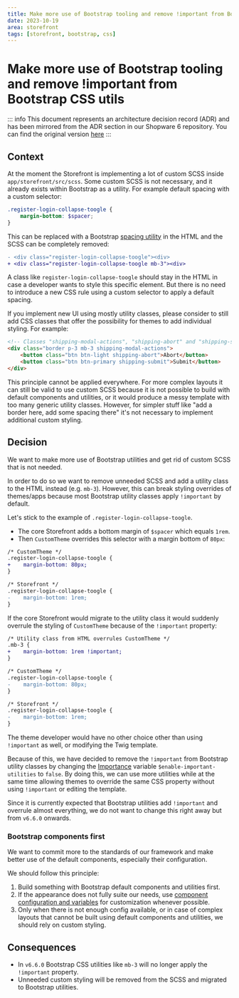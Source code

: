 ```yaml
---
title: Make more use of Bootstrap tooling and remove !important from Bootstrap CSS utils
date: 2023-10-19
area: storefront
tags: [storefront, bootstrap, css]
---
```


# Make more use of Bootstrap tooling and remove !important from Bootstrap CSS utils

::: info
This document represents an architecture decision record (ADR) and has been mirrored from the ADR section in our Shopware 6 repository.
You can find the original version [here](https://github.com/shopware/shopware/blob/trunk/adr/2023-10-19-bootstrap-css-utils.md)
:::

## Context

At the moment the Storefront is implementing a lot of custom SCSS inside `app/storefront/src/scss`.
Some custom SCSS is not necessary, and it already exists within Bootstrap as a utility.
For example default spacing with a custom selector:

```scss
.register-login-collapse-toogle {
    margin-bottom: $spacer;
}
```

This can be replaced with a Bootstrap [spacing utility](https://getbootstrap.com/docs/5.2/utilities/spacing/) in the HTML and the SCSS can be completely removed:

```diff
- <div class="register-login-collapse-toogle"><div>
+ <div class="register-login-collapse-toogle mb-3"><div>
```

A class like `register-login-collapse-toogle` should stay in the HTML in case a developer wants to style this specific element.
But there is no need to introduce a new CSS rule using a custom selector to apply a default spacing.

If you implement new UI using mostly utility classes, please consider to still add CSS classes that offer the possibility for themes to add individual styling. For example:

```html
<!-- Classes "shipping-modal-actions", "shipping-abort" and "shipping-submit" are added for better semantics and CSS extensibility, but ship no default CSS. -->
<div class="border p-3 mb-3 shipping-modal-actions">
    <button class="btn btn-light shipping-abort">Abort</button>
    <button class="btn btn-primary shipping-submit">Submit</button>
</div>
```

This principle cannot be applied everywhere. 
For more complex layouts it can still be valid to use custom SCSS because it is not possible to build with default components and utilities, or it would produce a messy template with too many generic utility classes. 
However, for simpler stuff like "add a border here, add some spacing there" it's not necessary to implement additional custom styling.

## Decision

We want to make more use of Bootstrap utilities and get rid of custom SCSS that is not needed.

In order to do so we want to remove unneeded SCSS and add a utility class to the HTML instead (e.g. `mb-3`).
However, this can break styling overrides of themes/apps because most Bootstrap utility classes apply `!important` by default.

Let's stick to the example of `.register-login-collapse-toogle`.
* The core Storefront adds a bottom margin of `$spacer` which equals `1rem`.
* Then `CustomTheme` overrides this selector with a margin bottom of `80px`:

```diff
/* CustomTheme */
.register-login-collapse-toogle {
+    margin-bottom: 80px;
}

/* Storefront */
.register-login-collapse-toogle {
-    margin-bottom: 1rem;
}
```

If the core Storefront would migrate to the utility class it would suddenly overrule the styling of `CustomTheme` because of the `!important` property:

```diff
/* Utility class from HTML overrules CustomTheme */
.mb-3 {
+    margin-bottom: 1rem !important;
}

/* CustomTheme */
.register-login-collapse-toogle {
-    margin-bottom: 80px;
}

/* Storefront */
.register-login-collapse-toogle {
-    margin-bottom: 1rem;
}
```

The theme developer would have no other choice other than using `!important` as well, or modifying the Twig template.

Because of this, we have decided to remove the `!important` from Bootstrap utility classes by changing the [Importance](https://getbootstrap.com/docs/5.2/utilities/api/#importance) variable `$enable-important-utilities` to `false`.
By doing this, we can use more utilities while at the same time allowing themes to override the same CSS property without using `!important` or editing the template.

Since it is currently expected that Bootstrap utilities add `!important` and overrule almost everything, we do not want to change this right away but from `v6.6.0` onwards.

### Bootstrap components first

We want to commit more to the standards of our framework and make better use of the default components, especially their configuration.

We should follow this principle:

1. Build something with Bootstrap default components and utilities first.
2. If the appearance does not fully suite our needs, use [component configuration and variables](https://getbootstrap.com/docs/5.2/components/buttons/#variables) for customization whenever possible.
3. Only when there is not enough config available, or in case of complex layouts that cannot be built using default components and utilities, we should rely on custom styling.

## Consequences

* In `v6.6.0` Bootstrap CSS utilities like `mb-3` will no longer apply the `!important` property.
* Unneeded custom styling will be removed from the SCSS and migrated to Bootstrap utilities.
